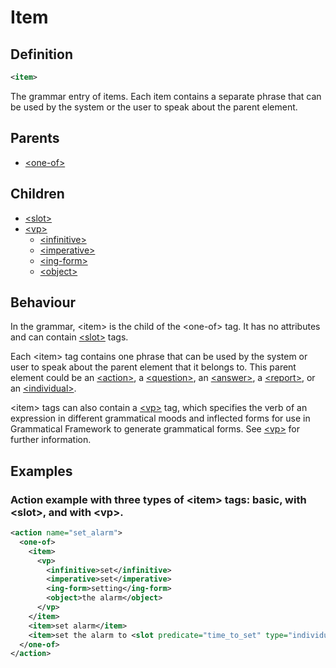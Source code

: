 # Item
## Definition
```xml
<item>
```

The grammar entry of items. Each item contains a separate phrase that can be used by the system or the user to speak about the parent element.

## Parents

- [<one-of\>](/tdm_documentation/grammar/children/one-of)

## Children

- [<slot\>](/tdm_documentation/grammar/children/slot)
- [<vp\>](/tdm_documentation/grammar/children/vp)
    - [<infinitive\>](/tdm_documentation/grammar/children/vp)
    - [<imperative\>](/tdm_documentation/grammar/children/vp)
    - [<ing-form\>](/tdm_documentation/grammar/children/vp)
    - [<object\>](/tdm_documentation/grammar/children/vp)

## Behaviour

In the grammar, <item\> is the child of the <one-of\> tag. It has no attributes and can contain [<slot\>](/tdm_documentation/grammar/children/slot) tags.

Each <item\> tag contains one phrase that can be used by the system or user to speak about the parent element that it belongs to. This parent element could be an [<action\>](/tdm_documentation/grammar/elements/action), a [<question\>](/tdm_documentation/grammar/elements/question), an [<answer\>](/tdm_documentation/grammar/elements/answer), a [<report\>](/tdm_documentation/grammar/elements/report), or an [<individual\>](/tdm_documentation/grammar/elements/individual).

<item\> tags can also contain a [<vp\>](/tdm_documentation/grammar/children/vp) tag, which specifies the verb of an expression in different grammatical moods and inflected forms for use in Grammatical Framework to generate grammatical forms. See [<vp\>](/tdm_documentation/grammar/children/vp) for further information.

## Examples

### Action example with three types of <item\> tags: basic, with <slot\>, and with <vp\>.

```xml
<action name="set_alarm">
  <one-of>
    <item>
      <vp>
        <infinitive>set</infinitive>
        <imperative>set</imperative>
        <ing-form>setting</ing-form>
        <object>the alarm</object>
      </vp>
    </item>
    <item>set alarm</item>
    <item>set the alarm to <slot predicate="time_to_set" type="individual"/></item>
  </one-of>
</action>
```
